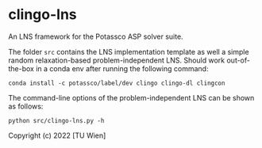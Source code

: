 # clingo-lns

An LNS framework for the Potassco ASP solver suite.

The folder `src` contains the LNS implementation template as well a simple random relaxation-based problem-independent LNS. 
Should work out-of-the-box in a conda env after running the following command:
```
conda install -c potassco/label/dev clingo clingo-dl clingcon
```

The command-line options of the problem-independent LNS can be shown as follows:
```
python src/clingo-lns.py -h
```

Copyright (c) 2022 [TU Wien]
